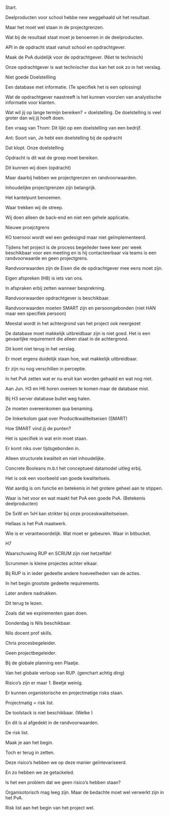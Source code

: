 Start. 

 

 

Deelproducten voor school hebbe new weggehaald uit het resultaat. 

Maar het moet wel staan in de projectgrenzen. 

 

Wat bij de resultaat staat moet je benoemen in de deelproducten. 

 

API in de opdracht staat vanuit school en opdrachtgever. 

 

Maak de PvA duidelijk voor de opdrachtgever. (Niet te technisch) 


Onze opdrachtgever is wat technischer dus kan het ook zo in het verslag. 

 

 

Niet goede Doelstellling 

Een database met informatie. (Te specifiek het is een oplossing) 

Wat de opdrachtgever naastreeft is het kunnen voorzien van analystische informatie voor klanten. 

 

Wat wil jij op lange termijn bereiken? = doelstelling. De doelstelling is veel groter dan wij jij hoeft doen. 

 

Een vraag van Thom: Dit lijkt op een doelstelling van een bedrijf.  

Ant: Soort van, Je hebt een doelstelling bij de opdracht  

 

 

Dat klopt. Onze doelstelling  

Opdracht is dit wat de groep moet bereiken. 

 

Dit kunnen wij doen (opdracht) 

Maar daarbij hebben we projectgrenzen en randvoorwaarden. 

 

Inhoudelijke projectgrenzen zijn belangrijk. 

Het kantelpunt benoemen. 

Waar trekken wij de streep. 

Wij doen alleen de back-end en niet een gehele applicatie. 

 

Nieuwe proejctgrens 

KO toernooi wordt wel een gedesignd maar niet geïmplementeerd. 

 

 

Tijdens het project is de process begeileder twee keer per week beschikbaar voor een meeting en is hij contacteerbaar via teams is een randvoorwaarde en geen projectgrens. 

 

 

Randvoorwaarden zijn de Eisen die de opdrachtgever mee eens moet zijn. 

 

Eigen afspreken (H8) is iets van ons. 

 

In afspraken erbij zetten wanneer besprekning. 

Randvoorwaarden opdrachtgever is beschikbaar. 

 

Randvoorwaarden moeten SMART zijn en persoongebonden (niet HAN maar een specifiek persoon) 

 

 

 

Meestal wordt in het achtergrond van het project ook neergezet  

 

De database moet makkelijk uitbreidbaar zijn is niet goed. Het is een gevaarlijke requirement die alleen staat in de achtergrond. 

Dit komt niet terug in het verslag. 

Er moet ergens duidelijk staan hoe, wat makkelijk uitbreidbaar. 

Er zijn nu nog verschillen in perceptie. 

 

In het PvA zetten wat er nu eruit kan worden gehaald en wat nog niet. 

 

Aan Jun. H3 en H6 horen overeen te komen maar de database mist. 

Bij H3 server database bullet weg halen. 

Ze moeten overeenkomen qua benaming. 

 

De linkerkolom gaat over Productkwaliteitseisen (SMART) 

Hoe SMART vind jij de punten? 

 

Het is specifiek in wat erin moet staan. 

Er komt niks over tijdsgebonden in. 

Alleen structurele kwaliteit en niet inhoudelijke. 

 

Concrete Booleans m.b.t het conceptueel datamodel uitleg erbij. 

Het is ook een voorbeeld van goede kwaliteitseis. 

 

Wat aardig is om functie en betekenis in het grotere geheel aan te stippen. 

Waar is het voor en wat maakt het PvA een goede PvA. (Betekenis deelproducten) 

 

De 5xW en 1xH kan strikter bij onze proceskwaliteitseisen. 

Hellaas is het PvA maatwerk. 

 

 

Wie is er verantwoordelijk. Wat moet er gebeuren. Waar in bitbucket. 

 

H7 

Waarschuwing RUP en SCRUM zijn niet hetzelfde! 

Scrummen is kleine projectes achter elkaar. 

 

Bij RUP is in ieder gedeelte andere hoeveelheden van de acties. 

 

 In het begin grootste gedeelte requirements. 

Later andere nadrukken. 

Dit terug te lezen. 

Zoals dat we expirementen gaan doen. 

 

Donderdag is Nils beschikbaar. 

 

Nils docent prof skills. 

Chris procesbegeleider. 

Geen projectbegeleider. 

 

Bij de globale planning een Plaatje. 

Van het globale verloop van RUP. (genchart achtig ding) 

 

 

Risico’s zijn er maar 1. Beetje weinig. 

Er kunnen organistorische en projectmatige risks staan. 

Projectmatig = risk list. 

De toolstack is niet beschikbaar. (Welke ) 

En dit is al afgedekt in de randvoorwaarden. 

 

De risk list. 

Maak je aan het begin. 

Toch er terug in zetten. 

 

Deze risico’s hebben we op deze manier geïntevariseerd. 

En zo hebben we ze getackeled. 

 

 

Is het een problem dat we geen risico’s hebben staan? 

Organisotorisch mag leeg zijn. Maar de bedachte moet wel verwerkt zijn in het PvA. 

Risk list aan het begin van het project wel. 

 

 